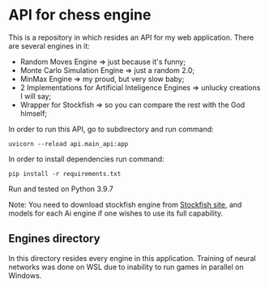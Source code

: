 # API for chess engine

This is a repository in which resides an API for my web application. There are several engines in it:

- Random Moves Engine => just because it's funny;
- Monte Carlo Simulation Engine => just a random 2.0;
- MinMax Engine => my proud, but very slow baby;
- 2 Implementations for Artificial Inteligence Engines => unlucky creations I will say;
- Wrapper for Stockfish => so you can compare the rest with the God himself;


In order to run this API, go to subdirectory and run command:
```
uvicorn --reload api.main_api:app
```

In order to install dependencies run command:
```
pip install -r requirements.txt
```

Run and tested on Python 3.9.7

Note: You need to download stockfish engine from [Stockfish site](https://stockfishchess.org/download/ "Stockfish site"), and models for each Ai engine if one wishes to use its full capability.

## Engines directory

In this directory resides every engine in this application. Training of neural networks was done on WSL due to inability to run games in parallel on Windows.
